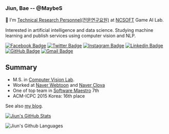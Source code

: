 ### Jiun, Bae -- @MaybeS

👋 I'm [Technical Research Personnel(전문연구요원)](https://www.rndjm.or.kr) at [NCSOFT](https://kr.ncsoft.com) Game AI Lab.

Interested in artificial intelligence and data science. Studying machine learning and publish services using computer vision and NLP.

[![Facebook Badge](https://img.shields.io/badge/-Facebook-3b5998?style=flat-square&logo=facebook&logoColor=white&link=https://www.facebook.com/MayTryArk/)](https://www.facebook.com/utilforever/)
[![Twitter Badge](https://img.shields.io/badge/-Twitter-00acee?style=flat-square&logo=twitter&logoColor=white&link=https://twitter.com/utilforever/)](https://twitter.com/maytryark/)
[![Instagram Badge](https://img.shields.io/badge/-Instagram-8a3ab9?style=flat-square&logo=Instagram&logoColor=white&link=http://instagram.com/bae.jiun)](http://instagram.com/bae.jiun)
[![Linkedin Badge](https://img.shields.io/badge/-LinkedIn-0e76a8?style=flat-square&logo=Linkedin&logoColor=white&link=https://www.linkedin.com/in/chan-ho-ohk-3a902a80/)](https://www.linkedin.com/in/jiunbae/)
[![GitHub Badge](https://img.shields.io/badge/-GitHub-333?style=flat-square&logo=GitHub&logoColor=white&link=https://www.github.com/MaybeS)](https://www.github.com/MaybeS)
[![Gmail Badge](https://img.shields.io/badge/-Gmail-B23121?style=flat-square&logo=Gmail&logoColor=white&link=mailto:utilForever@gmail.com)](mailto:jiunbae.dev@gmail.com)

## Summary
- M.S. in [Computer Vision Lab](http://cvlab.hanyang.ac.kr).
- Worked at [Naver Webtoon](https://webtoonscorp.com) and [Naver Clova](https://clova.ai)
- One of top team in [Software Maestro](https://swmaestro.org) 7th
- ACM-ICPC 2015 Korea: 16th place

See also [my blog](https://blog.jiun.dev/about).

[![Jiun's GitHub Stats](https://github-readme-stats.vercel.app/api?username=MaybeS&theme=vue-dark)](https://github.com/MaybeS/MaybeS)

![Jiun's Github Languages](https://github-readme-stats.vercel.app/api/top-langs/?username=MaybeS&theme=blue-green)
